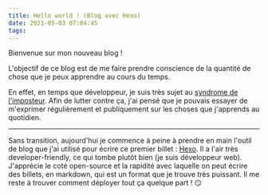 ```yaml
---
title: Hello world ! (Blog avec Hexo)
date: 2021-05-03 07:04:45
tags:
---
```


Bienvenue sur mon nouveau blog !

L'objectif de ce blog est de me faire prendre conscience de la quantité de chose que je peux apprendre
au cours du temps.

En effet, en temps que développeur, je suis très sujet au [syndrome de l'imposteur](https://fr.wikipedia.org/wiki/Syndrome_de_l%27imposteur).
Afin de lutter contre ça, j'ai pensé que je pouvais essayer de m'exprimer régulièrement et publiquement sur les choses que j'apprends
au quotidien.

---

Sans transition, aujourd'hui je commence à peine à prendre en main l'outil de blog que j'ai utilisé pour écrire ce premier billet :
[Hexo](https://hexo.io/). Il a l'air très developer-friendly, ce qui tombe plutôt bien (je suis développeur web).
J'apprécie le coté open-source et la rapidité avec laquelle on peut écrire des billets, en markdown, qui est un format que je trouve très puissant.
Il me reste à trouver comment déployer tout ça quelque part ! 😏
